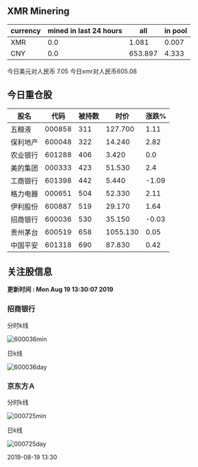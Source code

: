 ## XMR Minering

|currency|mined in last 24 hours|all|in pool|
|---|---|---|---|
|XMR|0.0|1.081|0.007|
|CNY|0.0|653.897|4.333|

今日美元对人民币 7.05	今日xmr对人民币605.08


## 今日重仓股 

|股名|代码|被持数|时价|涨跌%|
|---|---|---|---|---|
|五粮液|000858|311|127.700|1.11|
|保利地产|600048|322|14.240|2.82|
|农业银行|601288|406|3.420|0.0|
|美的集团|000333|423|51.530|2.4|
|工商银行|601398|442|5.440|-1.09|
|格力电器|000651|504|52.330|2.11|
|伊利股份|600887|519|29.170|1.64|
|招商银行|600036|530|35.150|-0.03|
|贵州茅台|600519|658|1055.130|0.05|
|中国平安|601318|690|87.830|0.42|

## 关注股信息
**更新时间 : Mon Aug 19 13:30:07 2019**
### 招商银行 
分时k线

![600036min](http://image.sinajs.cn/newchart/min/n/sh600036.gif)

日k线

![600036day](http://image.sinajs.cn/newchart/daily/n/sh600036.gif)

### 京东方Ａ 
分时k线

![000725min](http://image.sinajs.cn/newchart/min/n/sz000725.gif)

日k线

![000725day](http://image.sinajs.cn/newchart/daily/n/sz000725.gif)

2019-08-19 13:30